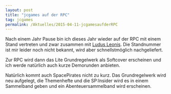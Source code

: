 ```yaml
---
layout: post
title: "jcgames auf der RPC"
tag: jcgames
permalink: /Aktuelles/2015-04-11-jcgamesaufderRPC
---
```



Nach einem Jahr Pause bin ich dieses Jahr wieder auf der RPC mit einem Stand vertreten und zwar zusammen mit [Ludus Leonis](http://ludus-leonis.com/). Die Standnummer ist mir leider noch nicht bekannt, wird aber schnellstmöglich nachgeliefert.

Zur RPC wird dann das Lite Grundregelwerk als Softcover erscheinen und ich werde natürlich auch kurze Demorunden anbieten.

Natürlich kommt auch SpacePirates nicht zu kurz. Das Grundregelwerk wird neu aufgelegt, die Themenhefte und die SP:Insider wird es in einem Sammelband geben und ein Abenteuersammelband wird erscheinen.

